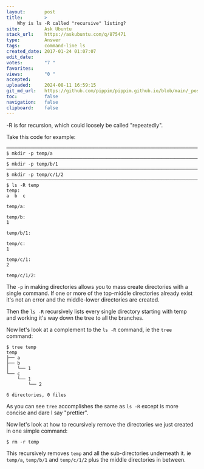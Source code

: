 ```yaml
---
layout:       post
title:        >
    Why is ls -R called "recursive" listing?
site:         Ask Ubuntu
stack_url:    https://askubuntu.com/q/875471
type:         Answer
tags:         command-line ls
created_date: 2017-01-24 01:07:07
edit_date:    
votes:        "7 "
favorites:    
views:        "0 "
accepted:     
uploaded:     2024-08-11 16:59:15
git_md_url:   https://github.com/pippim/pippim.github.io/blob/main/_posts/2017/2017-01-24-Why-is-ls-R-called-_recursive_-listing_.md
toc:          false
navigation:   false
clipboard:    false
---
```


-R is for recursion, which could loosely be called "repeatedly".

Take this code for example:

``` 
───────────────────────────────────────────────────────────────────────────────
$ mkdir -p temp/a
───────────────────────────────────────────────────────────────────────────────
$ mkdir -p temp/b/1
───────────────────────────────────────────────────────────────────────────────
$ mkdir -p temp/c/1/2
───────────────────────────────────────────────────────────────────────────────
$ ls -R temp
temp:
a  b  c

temp/a:

temp/b:
1

temp/b/1:

temp/c:
1

temp/c/1:
2

temp/c/1/2:
```


The `-p` in making directories allows you to mass create directories with a single command. If one or more of the top-middle directories already exist it's not an error and the middle-lower directories are created.

Then the `ls -R` recursively lists every single directory starting with temp and working it's way down the tree to all the branches.

Now let's look at a complement to the `ls -R` command, ie the `tree` command:

``` 
$ tree temp
temp
├── a
├── b
│   └── 1
└── c
    └── 1
        └── 2

6 directories, 0 files

```
As you can see `tree` accomplishes the same as `ls -R` except is more concise and dare I say "prettier".

Now let's look at how to recursively remove the directories we just created in one simple command:

``` 
$ rm -r temp
```

This recursively removes `temp` and all the sub-directories underneath it. ie `temp/a`, `temp/b/1` and `temp/c/1/2` plus the middle directories in between.
